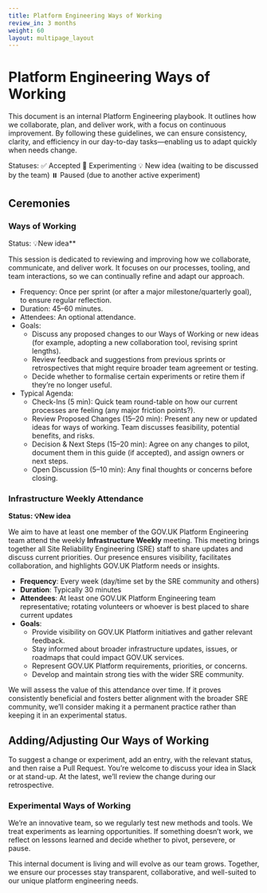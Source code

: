 ```yaml
---
title: Platform Engineering Ways of Working
review_in: 3 months
weight: 60
layout: multipage_layout
---
```


# Platform Engineering Ways of Working

This document is an internal Platform Engineering playbook. It outlines how we collaborate, plan, and deliver work, with a focus on continuous improvement. By following these guidelines, we can ensure consistency, clarity, and efficiency in our day-to-day tasks—enabling us to adapt quickly when needs change.

Statuses:
    ✅ Accepted
    🧪 Experimenting
    💡 New idea (waiting to be discussed by the team)
    ⏸️ Paused (due to another active experiment)

## Ceremonies

### Ways of Working

Status: 💡New idea**

This session is dedicated to reviewing and improving how we collaborate, communicate, and deliver work. It focuses on our processes, tooling, and team interactions, so we can continually refine and adapt our approach.

  - Frequency: Once per sprint (or after a major milestone/quarterly goal), to ensure regular reflection.
  - Duration: 45–60 minutes.
  - Attendees: An optional attendance.
  - Goals:
      - Discuss any proposed changes to our Ways of Working or new ideas (for example, adopting a new collaboration tool, revising sprint lengths).
      - Review feedback and suggestions from previous sprints or retrospectives that might require broader team agreement or testing.
      - Decide whether to formalise certain experiments or retire them if they’re no longer useful.
  - Typical Agenda:
      - Check-Ins (5 min): Quick team round-table on how our current processes are feeling (any major friction points?).
      - Review Proposed Changes (15–20 min): Present any new or updated ideas for ways of working. Team discusses feasibility, potential benefits, and risks.
      - Decision & Next Steps (15–20 min): Agree on any changes to pilot, document them in this guide (if accepted), and assign owners or next steps.
      - Open Discussion (5–10 min): Any final thoughts or concerns before closing.

### Infrastructure Weekly Attendance  

**Status: 💡New idea**

We aim to have at least one member of the GOV.UK Platform Engineering team attend the weekly **Infrastructure Weekly** meeting. This meeting brings together all Site Reliability Engineering (SRE) staff to share updates and discuss current priorities. Our presence ensures visibility, facilitates collaboration, and highlights GOV.UK Platform needs or insights.

- **Frequency**: Every week (day/time set by the SRE community and others)
- **Duration**: Typically 30 minutes
- **Attendees**: At least one GOV.UK Platform Engineering team representative; rotating volunteers or whoever is best placed to share current updates
- **Goals**:
  - Provide visibility on GOV.UK Platform initiatives and gather relevant feedback.
  - Stay informed about broader infrastructure updates, issues, or roadmaps that could impact GOV.UK services.
  - Represent GOV.UK Platform requirements, priorities, or concerns.
  - Develop and maintain strong ties with the wider SRE community.

We will assess the value of this attendance over time. If it proves consistently beneficial and fosters better alignment with the broader SRE community, we’ll consider making it a permanent practice rather than keeping it in an experimental status.

## Adding/Adjusting Our Ways of Working

To suggest a change or experiment, add an entry, with the relevant status, and then raise a Pull Request. You’re welcome to discuss your idea in Slack or at stand-up. At the latest, we’ll review the change during our retrospective.

### Experimental Ways of Working

We’re an innovative team, so we regularly test new methods and tools. We treat experiments as learning opportunities. If something doesn’t work, we reflect on lessons learned and decide whether to pivot, persevere, or pause.

This internal document is living and will evolve as our team grows. Together, we ensure our processes stay transparent, collaborative, and well-suited to our unique platform engineering needs.

